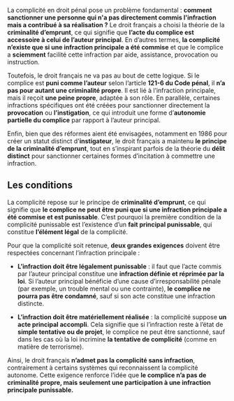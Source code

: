 La complicité en droit pénal pose un problème fondamental : **comment sanctionner une personne qui n'a pas directement commis l'infraction mais a contribué à sa réalisation ?** Le droit français a choisi la théorie de la **criminalité d’emprunt**, ce qui signifie que **l’acte du complice est accessoire à celui de l’auteur principal**. En d’autres termes, **la complicité n’existe que si une infraction principale a été commise** et que le complice a **sciemment** facilité cette infraction par aide, assistance, provocation ou instruction.

Toutefois, le droit français ne va pas au bout de cette logique. Si le complice est **puni comme l’auteur** selon l’article **121-6 du Code pénal**, il **n’a pas pour autant une criminalité propre**. Il est lié à l’infraction principale, mais il reçoit **une peine propre**, adaptée à son rôle. En parallèle, certaines infractions spécifiques ont été créées pour sanctionner directement la **provocation** ou **l’instigation**, ce qui introduit une forme d’**autonomie partielle du complice** par rapport à l’auteur principal.

Enfin, bien que des réformes aient été envisagées, notamment en 1986 pour créer un statut distinct d'**instigateur**, le droit français a maintenu **le principe de la criminalité d’emprunt**, tout en s’inspirant parfois de la théorie du **délit distinct** pour sanctionner certaines formes d’incitation à commettre une infraction.

## Les conditions

La complicité repose sur le principe de **criminalité d’emprunt**, ce qui signifie que **le complice ne peut être puni que si une infraction principale a été commise et est punissable**. C’est pourquoi la première condition de la complicité punissable est l’existence d’un **fait principal punissable**, qui constitue **l’élément légal** de la complicité.

Pour que la complicité soit retenue, **deux grandes exigences** doivent être respectées concernant l’infraction principale :

- **L’infraction doit être légalement punissable** : il faut que l’acte commis par l’auteur principal constitue une **infraction définie et réprimée par la loi**. Si l’auteur principal bénéficie d’une cause d’irresponsabilité pénale (par exemple, un trouble mental ou une contrainte), **le complice ne pourra pas être condamné**, sauf si son acte constitue une infraction distincte.
    
- **L’infraction doit être matériellement réalisée** : la complicité suppose **un acte principal accompli**. Cela signifie que si l’infraction reste à l’état de **simple tentative ou de projet**, le complice ne peut être sanctionné, sauf dans les cas où la loi incrimine **la tentative de complicité** (comme en matière de terrorisme).
    

Ainsi, le droit français **n’admet pas la complicité sans infraction**, contrairement à certains systèmes qui reconnaissent la complicité autonome. Cette exigence renforce l’idée que **le complice n’a pas de criminalité propre, mais seulement une participation à une infraction principale punissable.**